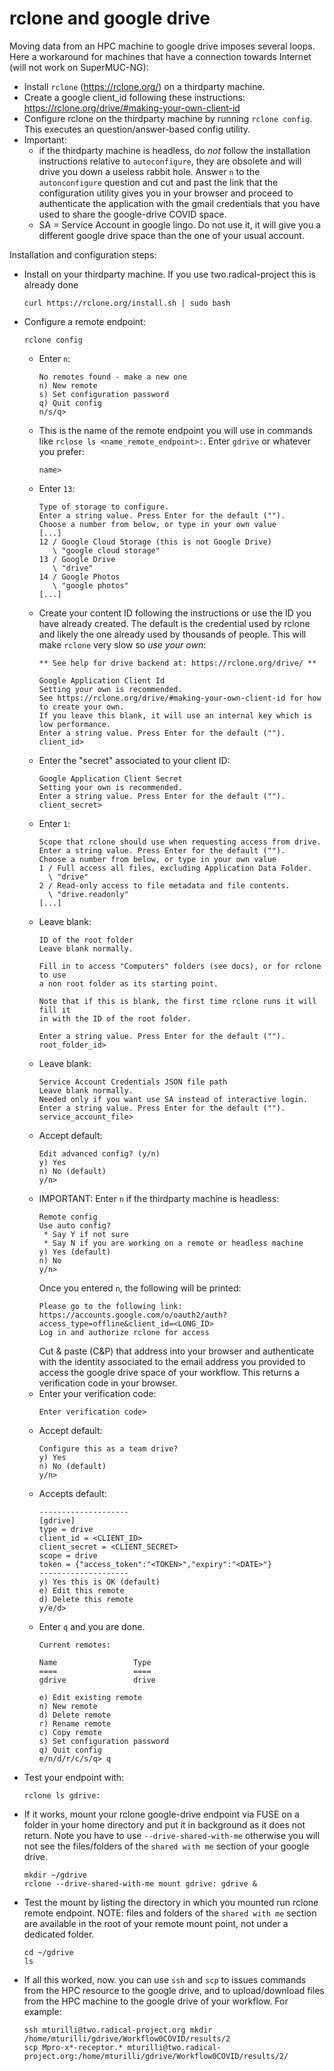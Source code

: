 # rclone and google drive

Moving data from an HPC machine to google drive imposes several loops. Here a workaround for machines that have a connection towards Internet (will not work on SuperMUC-NG):
* Install `rclone` (https://rclone.org/) on a thirdparty machine.
* Create a google client_id following these instructions: https://rclone.org/drive/#making-your-own-client-id
* Configure rclone on the thirdparty machine by running `rclone config`. This executes an question/answer-based config utility.
* Important: 
  * if the thirdparty machine is headless, do *not* follow the installation instructions relative to `autoconfigure`, they are obsolete and will drive you down a useless rabbit hole. Answer `n` to the `autonconfigure` question and cut and past the link that the configuration utility gives you in your browser and proceed to authenticate the application with the gmail credentials that you have used to share the google-drive COVID space.
  * SA = Service Account in google lingo. Do not use it, it will give you a different google drive space than the one of your usual account. 

Installation and configuration steps:
* Install on your thirdparty machine. If you use two.radical-project this is already done
  ```
  curl https://rclone.org/install.sh | sudo bash
  ```
* Configure a remote endpoint:
  ```
  rclone config
  ```
  * Enter `n`:
    ```
    No remotes found - make a new one
    n) New remote
    s) Set configuration password
    q) Quit config
    n/s/q>
    ```
  * This is the name of the remote endpoint you will use in commands like `rclose ls <name_remote_endpoint>:`. Enter `gdrive` or whatever you prefer:
    ```
    name>
    ```
  * Enter `13`:
    ```
    Type of storage to configure.
    Enter a string value. Press Enter for the default ("").
    Choose a number from below, or type in your own value
    [...]
    12 / Google Cloud Storage (this is not Google Drive)
       \ "google cloud storage"
    13 / Google Drive
       \ "drive"
    14 / Google Photos
       \ "google photos"
    [...]
    ```
  * Create your content ID following the instructions or use the ID you have already created. The default is the credential used by rclone and likely the one already used by thousands of people. This will make `rclone` very slow so *use your own*:
    ```
    ** See help for drive backend at: https://rclone.org/drive/ **
    
    Google Application Client Id
    Setting your own is recommended.
    See https://rclone.org/drive/#making-your-own-client-id for how to create your own.
    If you leave this blank, it will use an internal key which is low performance.
    Enter a string value. Press Enter for the default ("").
    client_id>
    ```
  * Enter the "secret" associated to your client ID:
    ```
    Google Application Client Secret
    Setting your own is recommended.
    Enter a string value. Press Enter for the default ("").
    client_secret>
    ```
  * Enter `1`:
    ```
    Scope that rclone should use when requesting access from drive.
    Enter a string value. Press Enter for the default ("").
    Choose a number from below, or type in your own value
    1 / Full access all files, excluding Application Data Folder.
      \ "drive"
    2 / Read-only access to file metadata and file contents.
      \ "drive.readonly"
    [...]
    ```
  * Leave blank:
    ```
    ID of the root folder
    Leave blank normally.
    
    Fill in to access "Computers" folders (see docs), or for rclone to use
    a non root folder as its starting point.
    
    Note that if this is blank, the first time rclone runs it will fill it
    in with the ID of the root folder.
    
    Enter a string value. Press Enter for the default ("").
    root_folder_id> 
    ```
  * Leave blank:
    ```
    Service Account Credentials JSON file path 
    Leave blank normally.
    Needed only if you want use SA instead of interactive login.
    Enter a string value. Press Enter for the default ("").
    service_account_file>
    ```
  * Accept default:
    ```
    Edit advanced config? (y/n)
    y) Yes
    n) No (default)
    y/n> 
    ```
  * IMPORTANT: Enter `n` if the thirdparty machine is headless:
    ```
    Remote config
    Use auto config?
     * Say Y if not sure
     * Say N if you are working on a remote or headless machine
    y) Yes (default)
    n) No
    y/n>
    ```
    Once you entered `n`, the following will be printed:
    ```
    Please go to the following link: https://accounts.google.com/o/oauth2/auth?access_type=offline&client_id=<LONG_ID>
    Log in and authorize rclone for access
    ```
    Cut & paste (C&P) that address into your browser and authenticate with the identity associated to the email address you provided to access the google drive space of your workflow. This returns a verification code in your browser.
  * Enter your verification code:
    ```
    Enter verification code> 
    ```
  * Accept default:
    ```
    Configure this as a team drive?
    y) Yes
    n) No (default)
    y/n>
    ```
  * Accepts default:
    ```
    --------------------
    [gdrive]
    type = drive
    client_id = <CLIENT_ID>
    client_secret = <CLIENT_SECRET>
    scope = drive
    token = {"access_token":"<TOKEN>","expiry":"<DATE>"}
    --------------------
    y) Yes this is OK (default)
    e) Edit this remote
    d) Delete this remote
    y/e/d>
    ```
  * Enter `q` and you are done.
    ```
    Current remotes:

    Name                 Type
    ====                 ====
    gdrive               drive
    
    e) Edit existing remote
    n) New remote
    d) Delete remote
    r) Rename remote
    c) Copy remote
    s) Set configuration password
    q) Quit config
    e/n/d/r/c/s/q> q
    ```
* Test your endpoint with:
  ```
  rclone ls gdrive:
  ```
* If it works, mount your rclone google-drive endpoint via FUSE on a folder in your home directory and put it in background as it does not return. Note you have to use `--drive-shared-with-me` otherwise you will not see the files/folders of the `shared with me` section of your google drive.
  ```
  mkdir ~/gdrive
  rclone --drive-shared-with-me mount gdrive: gdrive &
  ```
* Test the mount by listing the directory in which you mounted run rclone remote endpoint. NOTE: files and folders of the `shared with me` section are available in the root of your remote mount point, not under a dedicated folder.
  ```
  cd ~/gdrive
  ls 
  ```
* If all this worked, now. you can use `ssh` and `scp` to issues commands from the HPC resource to the google drive, and to upload/download files from the HPC machine to the google drive of your workflow. For example:
  ```
  ssh mturilli@two.radical-project.org mkdir /home/mturilli/gdrive/Workflow0COVID/results/2
  scp Mpro-x*-receptor.* mturilli@two.radical-project.org:/home/mturilli/gdrive/Workflow0COVID/results/2/
  ```

